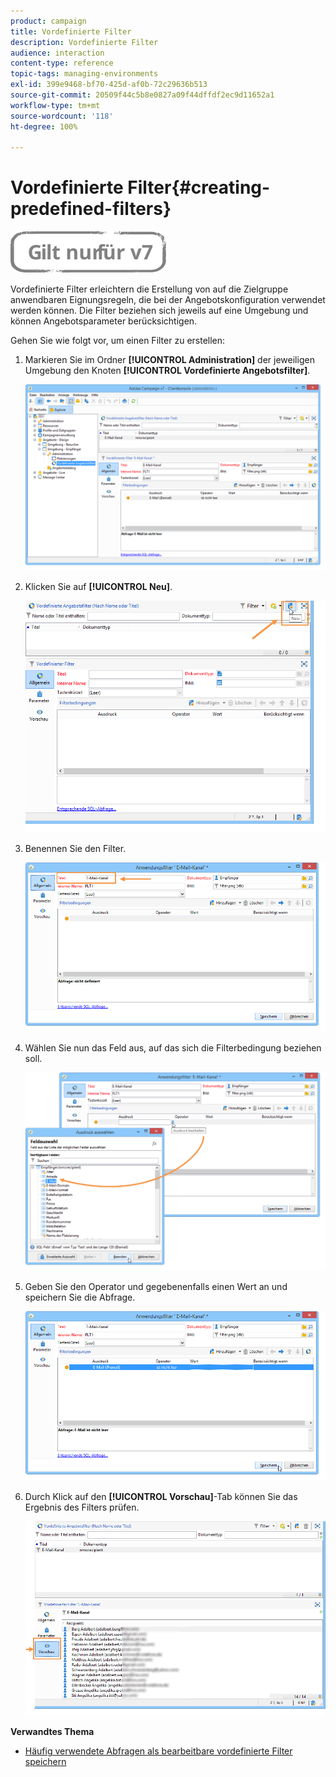 ```yaml
---
product: campaign
title: Vordefinierte Filter
description: Vordefinierte Filter
audience: interaction
content-type: reference
topic-tags: managing-environments
exl-id: 399e9468-bf70-425d-af0b-72c29636b513
source-git-commit: 20509f44c5b8e0827a09f44dffdf2ec9d11652a1
workflow-type: tm+mt
source-wordcount: '118'
ht-degree: 100%

---
```


# Vordefinierte Filter{#creating-predefined-filters}

![](../../assets/v7-only.svg)

Vordefinierte Filter erleichtern die Erstellung von auf die Zielgruppe anwendbaren Eignungsregeln, die bei der Angebotskonfiguration verwendet werden können. Die Filter beziehen sich jeweils auf eine Umgebung und können Angebotsparameter berücksichtigen.

Gehen Sie wie folgt vor, um einen Filter zu erstellen:

1. Markieren Sie im Ordner **[!UICONTROL Administration]** der jeweiligen Umgebung den Knoten **[!UICONTROL Vordefinierte Angebotsfilter]**.

   ![](assets/offer_filter_create_005.png)

1. Klicken Sie auf **[!UICONTROL Neu]**.

   ![](assets/offer_filter_create_001.png)

1. Benennen Sie den Filter.

   ![](assets/offer_filter_create_002.png)

1. Wählen Sie nun das Feld aus, auf das sich die Filterbedingung beziehen soll.

   ![](assets/offer_filter_create_003.png)

1. Geben Sie den Operator und gegebenenfalls einen Wert an und speichern Sie die Abfrage.

   ![](assets/offer_filter_create_004.png)

1. Durch Klick auf den **[!UICONTROL Vorschau]**-Tab können Sie das Ergebnis des Filters prüfen.

   ![](assets/offer_filter_create_006.png)

**Verwandtes Thema**

* [Häufig verwendete Abfragen als bearbeitbare vordefinierte Filter speichern](https://helpx.adobe.com/de/campaign/kb/simplifying-campaign-management-acc.html#Savefrequentlyusedqueriesaseditablepredefinedfilters)
